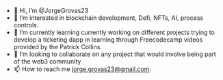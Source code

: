- 👋 Hi, I’m @JorgeGrovas23
- 👀 I’m interested in blockchain development, Defi, NFTs, AI, process controls.
- 🌱 I’m currently learning  currently working on different projects trying to develop a ticketing dapp in learning through Freecodecamp videos provided by the Patrick Collins. 
- 💞️ I’m looking to collaborate on any project that would involve being part of the web3 community
- 📫 How to reach me jorge.grovas23@gmail.com.
